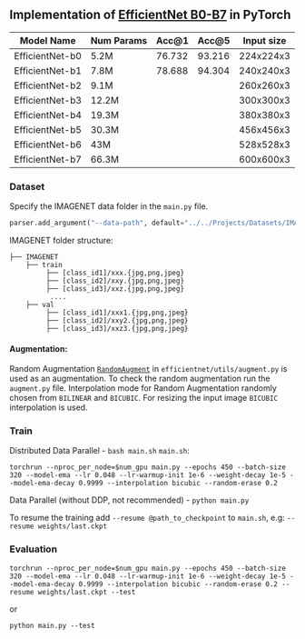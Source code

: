 ## Implementation of [EfficientNet B0-B7](https://arxiv.org/abs/1905.11946) in PyTorch


| Model Name      | Num Params | Acc@1  | Acc@5  | Input size |
|-----------------|------------|--------|--------|------------|
| EfficientNet-b0 | 5.2M       | 76.732 | 93.216 | 224x224x3  |
| EfficientNet-b1 | 7.8M       | 78.688 | 94.304 | 240x240x3  |
| EfficientNet-b2 | 9.1M       |        |        | 260x260x3  |
| EfficientNet-b3 | 12.2M      |        |        | 300x300x3  |
| EfficientNet-b4 | 19.3M      |        |        | 380x380x3  |
| EfficientNet-b5 | 30.3M      |        |        | 456x456x3  |
| EfficientNet-b6 | 43M        |        |        | 528x528x3  |
| EfficientNet-b7 | 66.3M      |        |        | 600x600x3  |


### Dataset

Specify the IMAGENET data folder in the `main.py` file.

``` python
parser.add_argument("--data-path", default="../../Projects/Datasets/IMAGENET/", type=str, help="dataset path")
```

IMAGENET folder structure:

```
├── IMAGENET 
    ├── train
         ├── [class_id1]/xxx.{jpg,png,jpeg}
         ├── [class_id2]/xxy.{jpg,png,jpeg}
         ├── [class_id3]/xxz.{jpg,png,jpeg}
          ....
    ├── val
         ├── [class_id1]/xxx1.{jpg,png,jpeg}
         ├── [class_id2]/xxy2.{jpg,png,jpeg}
         ├── [class_id3]/xxz3.{jpg,png,jpeg}
```

#### Augmentation:

Random Augmentation [`RandomAugment`](efficientnet/utils/augment.py) in `efficientnet/utils/augment.py` is used as an
augmentation. To check the random augmentation run the `augment.py` file. Interpolation mode for Random Augmentation
randomly chosen from `BILINEAR` and `BICUBIC`. For resizing the input image `BICUBIC` interpolation is used.

### Train

Distributed Data Parallel - `bash main.sh`
`main.sh`:

```
torchrun --nproc_per_node=$num_gpu main.py --epochs 450 --batch-size 320 --model-ema --lr 0.048 --lr-warmup-init 1e-6 --weight-decay 1e-5 --model-ema-decay 0.9999 --interpolation bicubic --random-erase 0.2
```

Data Parallel (without DDP, not recommended) - `python main.py`

To resume the training add `--resume @path_to_checkpoint` to `main.sh`, e.g: `--resume weights/last.ckpt`

### Evaluation

```
torchrun --nproc_per_node=$num_gpu main.py --epochs 450 --batch-size 320 --model-ema --lr 0.048 --lr-warmup-init 1e-6 --weight-decay 1e-5 --model-ema-decay 0.9999 --interpolation bicubic --random-erase 0.2 --resume weights/last.ckpt --test
```
or
```
python main.py --test
```
